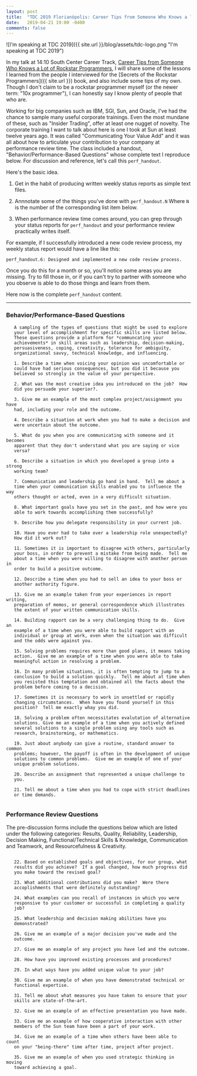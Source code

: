 ```yaml
---
layout: post
title:  "TDC 2019 Florianópolis: Career Tips from Someone Who Knows a lot of Rockstar Programmers"
date:   2019-04-21 19:00 -0400
comments: false
---
```



![I'm speaking at TDC 2019]({{
   site.url }}/blog/assets/tdc-logo.png "I'm speaking at TDC 2019")

In my talk at 14:10 South Center Career Track, [Career Tips from Someone
Who Knows a Lot of Rockstar
Programmers](http://www.thedevelopersconference.com.br/tdc/2019/florianopolis/trilha-carreiras-e-mentoria),
I will share some of the lessons I learned from the people I interviewed
for the [Secrets of the Rockstar Programmers]({{ site.url }}) book, and
also include some tips of my own.  Though I don't claim to be a rockstar
programmer myself (or the newer term: "10x programmer"), I can honestly
say I know plenty of people that who are.

Working for big companies such as IBM, SGI, Sun, and Oracle, I've had
the chance to sample many useful corporate trainings.  Even the most
mundane of these, such as "Insider Trading", offer at least one nugget
of novelty.  The corporate training I want to talk about here is one I
took at Sun at least twelve years ago.  It was called "Communicating
Your Value Add" and it was all about how to articulate your contribution
to your company at performance review time.  The class included a handout,
"Behavior/Performance-Based Questions" whose complete text I reproduce
below.  For discussion and reference, let's call this `perf_handout`.

Here's the basic idea.

1. Get in the habit of producing written weekly status reports as simple
   text files.

2. Annnotate some of the things you've done with `perf_handout.N` Where
`N` is the number of the corresponding list item below.

3. When performance review time comes around, you can grep through your
   status reports for `perf_handout` and your performance review
   practically writes itself.

For example, if I successfully introduced a new code review process, my
weekly status report would have a line like this:

```
perf_handout.6: Designed and implemented a new code review process.
```

Once you do this for a month or so, you'll notice some areas you are
missing.  Try to fill those in, or if you can't try to partner with
someone who you observe is able to do those things and learn from them.

Here now is the complete `perf_handout` content.

---

### Behavior/Performance-Based Questions

```
   A sampling of the types of questions that might be used to explore
   your level of accomplishment for specific skills are listed below.
   These questions provide a platform for *communcating your
   achievements* in skill areas such as leadership, decision-making,
   persuasiveness, coping, creativity, tolerance for ambiguity,
   organizational savvy, technical knowledge, and influencing.
   
   1. Describe a time when voicing your opinion was uncomfortable or
   could have had serious consequences, but you did it because you
   believed so strongly in the value of your perspective.
   
   2. What was the most creative idea you introduced on the job?  How
   did you persuade your superior?.
   
   3. Give me an example of the most complex project/assignment you have
   had, including your role and the outcome.
   
   4. Describe a situation at work when you had to make a decision and
   were uncertain about the outcome.
   
   5. What do you when you are communicating with someone and it becomes
   apparent that they don't understand what you are saying or vice
   versa?
   
   6. Describe a situation in which you developed a group into a strong
   working team?
   
   7. Communication and leadership go hand in hand.  Tell me about a
   time when your communication skills enabled you to influence the way
   others thought or acted, even in a very difficult situation.
   
   8. What important goals have you set in the past, and how were you
   able to work towards accomplishing them successfully?
   
   9. Describe how you delegate responsibility in your current job.
   
   10. Have you ever had to take over a leadership role unexpectedly?
   How did it work out?
   
   11. Sometimes it is important to disagree with others, particularly
   your boss, in order to prevent a mistake from being made.  Tell me
   about a time when you were willing to disagree with another person in
   order to build a positive outcome.
   
   12. Describe a time when you had to sell an idea to your boss or
   another authority figure.
   
   13. Give me an example taken from your experiences in report writing,
   preparation of memos, or general correspondence which illustrates
   the extent of your written communication skills.
   
   14. Building rapport can be a very challenging thing to do.  Give an
   example of a time when you were able to build rapport with an
   individual or group at work, even when the situation was difficult
   and the odds were against you.
   
   15. Solving problems requires more than good plans, it means taking
   action.  Give me an example of a time when you were able to take
   meaningful action in resolving a problem.
   
   16. In many problem situations, it is often tempting to jump to a
   conclusion to build a solution quickly.  Tell me about at time when
   you resisted this temptation and obtained all the facts about the
   problem before coming to a decision.
   
   17. Sometimes it is necessary to work in unsettled or rapidly
   changing circumstances.  When have you found yourself in this
   position?  Tell me exactly whay you did.
   
   18. Solving a problem often necessitates evalutation of alternative
   solutions. Give me an example of a time when you actively defined
   several solutions to a single problem using any tools such as
   research, brainstorming, or mathematics.
   
   19. Just about anybody can give a routine, standard answer to common
   problems; however, the payoff is often in the development of unique
   solutions to common problems.  Give me an example of one of your
   unique problem solutions.
   
   20. Describe an assigmnent that represented a unique challenge to
   you.
   
   21. Tell me about a time when you had to cope with strict deadlines
   or time demands.
   
```

### Performance Review Questions

The pre-discussion forms include the questions below which are listed
   under the following categories: Results, Quality, Reliability,
   Leadership, Decision Making, Functional/Technical Skills & Knowledge,
   Communication and Teamwork, and Resourcefulness & Creativity.

```

   22. Based on established goals and objectives, for our group, what
   results did you achieve?  If a goal changed, how much progress did
   you make toward the revised goal?
   
   23. What additional contributions did you make?  Were there
   accoplishments that were definitely outstanding?
   
   24. What examples can you recall of instances in which you were
   responsive to your customer or successful in completing a quality
   job?
   
   25. What leadership and decision making abilities have you
   demonstrated?
   
   26. Give me an example of a major decision you've made and the
   outcome.
   
   27. Give me an example of any project you have led and the outcome.
   
   28. How have you improved existing processes and procedures?
   
   29. In what ways have you added unique value to your job?
   
   30. Give me an example of when you have demonstrated technical or
   functional expertise.
   
   31. Tell me about what measures you have taken to ensure that your
   skills are state-of-the-art.
   
   32. Give me an example of an effective presentation you have made.
   
   33. Give me an example of how cooperative interaction with other
   members of the Sun team have been a part of your work.
   
   34. Give me an example of a time when others have been able to count
   on your "being-there" time after time, project after project.
   
   35. Give me an example of when you used strategic thinking in moving
   toward achieving a goal.

```
